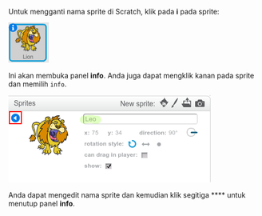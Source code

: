 Untuk mengganti nama sprite di Scratch, klik pada **i** pada sprite:

![tangkapan layar](images/rename-info.png)

Ini akan membuka panel **info**. Anda juga dapat mengklik kanan pada sprite dan memilih `info`.

![tangkapan layar](images/rename-change.png)

Anda dapat mengedit nama sprite dan kemudian klik segitiga **** untuk menutup panel **info**.